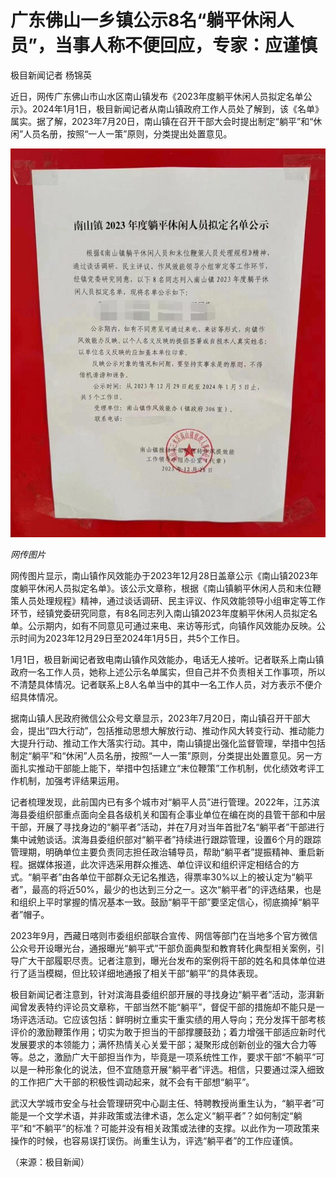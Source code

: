 # 广东佛山一乡镇公示8名“躺平休闲人员”，当事人称不便回应，专家：应谨慎

极目新闻记者 杨锦英

近日，网传广东佛山市山水区南山镇发布《2023年度躺平休闲人员拟定名单公示》。2024年1月1日，极目新闻记者从南山镇政府工作人员处了解到，该《名单》属实。据了解，2023年7月20日，南山镇在召开干部大会时提出制定“躺平”和“休闲”人员名册，按照“一人一策”原则，分类提出处置意见。

![f31188c103a2678d8db5e2a36958761f.jpg](https://raw.githubusercontent.com/qqhsx/qqnews_image/main/2024/01/01/广东佛山一乡镇公示8名“躺平休闲人员”，当事人称不便回应，专家：应谨慎/f31188c103a2678d8db5e2a36958761f.jpg)

_网传图片_

网传图片显示，南山镇作风效能办于2023年12月28日盖章公示《南山镇2023年度躺平休闲人员拟定名单》。该公示文章称，根据《南山镇躺平休闲人员和末位鞭策人员处理规程》精神，通过谈话调研、民主评议、作风效能领导小组审定等工作环节，经镇党委研究同意，有8名同志列入南山镇2023年度躺平休闲人员拟定名单。公示期内，如有不同意见可通过来电、来访等形式，向镇作风效能办反映。公示时间为2023年12月29日至2024年1月5日，共5个工作日。

1月1日，极目新闻记者致电南山镇作风效能办，电话无人接听。记者联系上南山镇政府一名工作人员，她称上述公示名单属实，但自己并不负责相关工作事项，所以不清楚具体情况。记者联系上8人名单当中的其中一名工作人员，对方表示不便介绍具体情况。

据南山镇人民政府微信公众号文章显示，2023年7月20日，南山镇召开干部大会，提出“四大行动”，包括推动思想大解放行动、推动作风大转变行动、推动能力大提升行动、推动工作大落实行动。其中，南山镇提出强化监督管理，举措中包括制定“躺平”和“休闲”人员名册，按照“一人一策”原则，分类提出处置意见。另一方面扎实推动干部能上能下，举措中包括建立“末位鞭策”工作机制，优化绩效考评工作机制，加强考评结果运用。

记者梳理发现，此前国内已有多个城市对“躺平人员”进行管理。2022年，江苏滨海县委组织部重点面向全县各级机关和国有企事业单位在编在岗的县管干部和中层干部，开展了寻找身边的“躺平者”活动，并在7月对当年首批7名“躺平者”干部进行集中诫勉谈话。滨海县委组织部对“躺平者”持续进行跟踪管理，设置6个月的跟踪管理期，明确单位主要负责同志担任政治辅导员，帮助“躺平者”提振精神、重启新程。据媒体报道，此次评选采用群众推选、单位评议和组织评定相结合的方式。“躺平者”由各单位干部群众无记名推选，得票率30%以上的被认定为“躺平者”，最高的将近50%，最少的也达到三分之一。这次“躺平者”的评选结果，也是和组织上平时掌握的情况基本一致。鼓励“躺平干部”要坚定信心，彻底摘掉“躺平者”帽子。

2023年9月，西藏日喀则市委组织部联合宣传、网信等部门在当地多个官方微信公众号开设曝光台，通报曝光“躺平式”干部负面典型和教育转化典型相关案例，引导广大干部履职尽责。记者注意到，曝光台发布的案例将干部的姓名和具体单位进行了适当模糊，但比较详细地通报了相关干部“躺平”的具体表现。

极目新闻记者注意到，针对滨海县委组织部开展的寻找身边“躺平者”活动，澎湃新闻曾发表特约评论员文章称，干部当然不能“躺平”，督促干部的措施却不能只是一场评选活动。它应该包括：鲜明树立重实干重实绩的用人导向；充分发挥干部考核评价的激励鞭策作用；切实为敢于担当的干部撑腰鼓劲；着力增强干部适应新时代发展要求的本领能力；满怀热情关心关爱干部；凝聚形成创新创业的强大合力等等。总之，激励广大干部担当作为，毕竟是一项系统性工作，要求干部“不躺平”可以是一种形象化的说法，但不宜随意开展“躺平者”评选。相信，只要通过深入细致的工作把广大干部的积极性调动起来，就不会有干部想“躺平”。

武汉大学城市安全与社会管理研究中心副主任、特聘教授尚重生认为，“躺平者”可能是一个文学术语，并非政策或法律术语，怎么定义“躺平者”？如何制定“躺平”和“不躺平”的标准？可能并没有相关政策或法律的支撑。以此作为一项政策来操作的时候，也容易误打误伤。尚重生认为，评选“躺平者”的工作应谨慎。

（来源：极目新闻）

